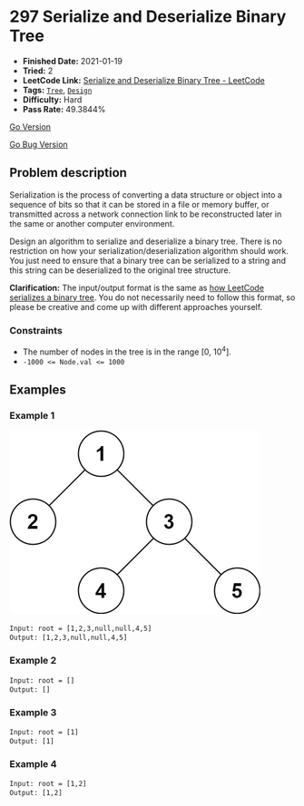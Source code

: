 # 297 Serialize and Deserialize Binary Tree

- **Finished Date:** 2021-01-19
- **Tried:** 2
- **LeetCode Link:** [Serialize and Deserialize Binary Tree - LeetCode](https://leetcode.com/problems/serialize-and-deserialize-binary-tree/)
- **Tags:** [`Tree`](https://leetcode.com/tag/tree/), [`Design`](https://leetcode.com/tag/design/)
- **Difficulty:** Hard
- **Pass Rate:** 49.3844%

[Go Version](../Go/297_Serialize_and_Deserialize_Binary_Tree/main.go)

[Go Bug Version](../Go/297_Serialize_and_Deserialize_Binary_Tree/bug.go)

## Problem description

Serialization is the process of converting a data structure or object into a sequence of bits so that it can be stored in a file or memory buffer, or transmitted across a network connection link to be reconstructed later in the same or another computer environment.

Design an algorithm to serialize and deserialize a binary tree. There is no restriction on how your serialization/deserialization algorithm should work. You just need to ensure that a binary tree can be serialized to a string and this string can be deserialized to the original tree structure.

**Clarification:** The input/output format is the same as [how LeetCode serializes a binary tree]. You do not necessarily need to follow this format, so please be creative and come up with different approaches yourself.

[how LeetCode serializes a binary tree]: https://leetcode.com/faq/#binary-tree

### Constraints

- The number of nodes in the tree is in the range [0, 10<sup>4</sup>].
- `-1000 <= Node.val <= 1000`

## Examples

### Example 1

![](./assets/297.Serialize_and_Deserialize_Binary_Tree.jpg)

```
Input: root = [1,2,3,null,null,4,5]
Output: [1,2,3,null,null,4,5]
```

### Example 2

```
Input: root = []
Output: []
```

### Example 3

```
Input: root = [1]
Output: [1]
```

### Example 4

```
Input: root = [1,2]
Output: [1,2]
```
